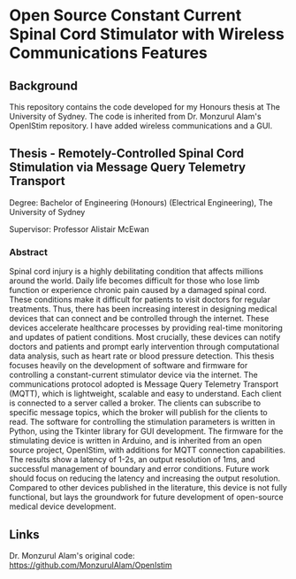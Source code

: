 # Open Source Constant Current Spinal Cord Stimulator with Wireless Communications Features

## Background

This repository contains the code developed for my Honours thesis at The University of Sydney. The code is inherited from Dr. Monzurul Alam's OpenIStim repository. I have added wireless communications and a GUI.

## Thesis - Remotely-Controlled Spinal Cord Stimulation via Message Query Telemetry Transport

Degree: Bachelor of Engineering (Honours) (Electrical Engineering), The University of Sydney

Supervisor: Professor Alistair McEwan

### Abstract 
Spinal cord injury is a highly debilitating condition that affects millions around the world. Daily life becomes difficult for those who lose limb function or experience chronic pain caused by a damaged spinal cord. These conditions make it difficult for patients to visit doctors for regular treatments. Thus, there has been increasing interest in designing medical devices that can connect and be controlled through the internet. These devices accelerate healthcare processes by providing real-time monitoring and updates of patient conditions. Most crucially, these devices can notify doctors and patients and prompt early intervention through computational data analysis, such as heart rate or blood pressure detection. This thesis focuses heavily on the development of software and firmware for controlling a constant-current stimulator device via the internet. The communications protocol adopted is Message Query Telemetry Transport (MQTT), which is lightweight, scalable and easy to understand. Each client is connected to a server called a broker. The clients can subscribe to specific message topics, which the broker will publish for the clients to read. The software for controlling the stimulation parameters is written in Python, using the Tkinter library for GUI development. The firmware for the stimulating device is written in Arduino, and is inherited from an open source project, OpenIStim, with additions for MQTT connection capabilities. The results show a latency of 1-2s, an output resolution of 1ms, and successful management of boundary and error conditions. Future work should focus on reducing the latency and increasing the output resolution. Compared to other devices published in the literature, this device is not fully functional, but lays the groundwork for future development of open-source medical device development.

## Links

Dr. Monzurul Alam's original code: https://github.com/MonzurulAlam/OpenIstim
